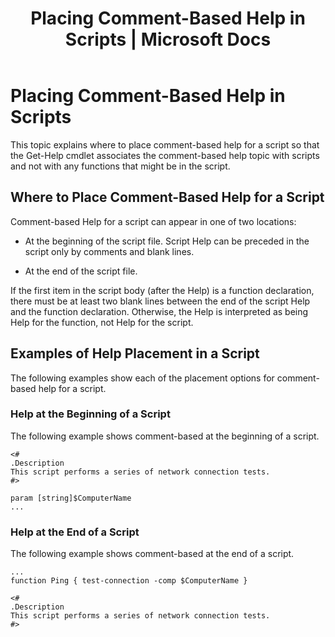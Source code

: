 ﻿---
title: "Placing Comment-Based Help in Scripts | Microsoft Docs"
ms.custom: ""
ms.date: "09/12/2016"
ms.reviewer: ""
ms.suite: ""
ms.tgt_pltfrm: ""
ms.topic: "article"
ms.assetid: 49f8267c-d887-4d7d-b9b7-80dc624b1261
caps.latest.revision: 4
---
# Placing Comment-Based Help in Scripts
This topic explains where to place comment-based help for a script so that the Get-Help cmdlet associates the comment-based help topic with scripts and not with any functions that might be in the script.

## Where to Place Comment-Based Help for a Script
 Comment-based Help for a script can appear in one of two locations:

-   At the beginning of the script file. Script Help can be preceded in the script only by comments and blank lines.

-   At the end of the script file.

 If the first item in the script body (after the Help) is a function declaration, there must be at least two blank lines between the end of the script Help and the function declaration. Otherwise, the Help is interpreted as being Help for the function, not Help for the script.

## Examples of Help Placement in a Script
 The following examples show each of the placement options for comment-based help for a script.

### Help at the Beginning of a Script
 The following example shows comment-based at the beginning of a script.

```
<#
.Description
This script performs a series of network connection tests.
#>

param [string]$ComputerName
...
```

### Help at the End of a Script
 The following example shows comment-based at the end of a script.

```
...
function Ping { test-connection -comp $ComputerName }

<#
.Description
This script performs a series of network connection tests.
#>

```
